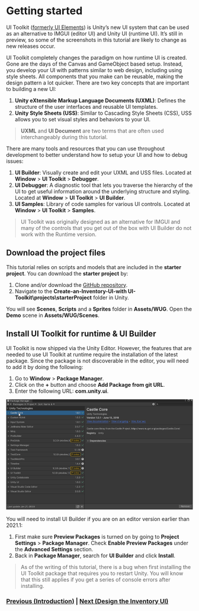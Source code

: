 # Getting started

UI Toolkit ([formerly UI Elements](https://forum.unity.com/threads/renaming-uielements-to-ui-toolkit.854245/)) is Unity’s new UI system that can be used as an alternative to IMGUI (editor UI) and Unity UI (runtime UI). It’s still in preview, so some of the screenshots in this tutorial are likely to change as new releases occur.

UI Toolkit completely changes the paradigm on how runtime UI is created. Gone are the days of the Canvas and GameObject based setup. Instead, you develop your UI with patterns similar to web design, including using style sheets. All components that you make can be reusable, making the design pattern a lot quicker. There are two key concepts that are important to building a new UI:

1. **Unity eXtensible Markup Language Documents (UXML)**: Defines the structure of the user interfaces and reusable UI templates.
2. **Unity Style Sheets (USS)**: Similar to Cascading Style Sheets (CSS), USS allows you to set visual styles and behaviors to your UI. 

> **UXML** and **UI Document** are two terms that are often used interchangeably during this tutorial.

There are many tools and resources that you can use throughout development to better understand how to setup your UI and how to debug issues:

1. **UI Builder**: Visually create and edit your UXML and USS files. Located at **Window** > **UI Toolkit** > **Debugger**.
2. **UI Debugger**: A diagnostic tool that lets you traverse the hierarchy of the UI to get useful information around the underlying structure and styling.  Located at **Window** > **UI Toolkit** > **UI Builder**.
3. **UI Samples**: Library of code samples for various UI controls. Located at **Window** > **UI Toolkit** > **Samples**.

> UI Toolkit was originally designed as an alternative for IMGUI and many of the controls that you get out of the box with UI Builder do not work with the Runtime version. 

## Download the project files
This tutorial relies on scripts and models that are included in the **starter project**. You can download the **starter project** by:

1. Clone and/or download the [GitHub repository](https://github.com/Yecats/GameDevTutorials). 
2. Navigate to the **Create-an-Inventory-UI-with UI-Toolkit\projects\starterProject** folder in Unity. 

You will see **Scenes**, **Scripts** and a **Sprites** folder in **Assets/WUG**. Open the **Demo** scene in **Assets/WUG/Scenes**. 

## Install UI Toolkit for runtime & UI Builder
UI Toolkit is now shipped via the Unity Editor. However, the features that are needed to use UI Toolkit at runtime require the installation of the latest package. Since the package is not discoverable in the editor, you will need to add it by doing the following:

1. Go to **Window** > **Package Manager**.
2. Click on the **+** button and choose **Add Package from git URL**.
3. Enter the following URL: **com.unity.ui**.

![](../images/1-gs-packagemanager.gif)

You will need to install UI Builder if you are on an editor version earlier than 2021.1:

1. First make sure **Preview Packages** is turned on by going to **Project Settings** > **Package Manager**. Check **Enable Preview Packages** under the **Advanced Settings** section.
2. Back in **Package Manager**, search for **UI Builder** and click **Install**.

> As of the writing of this tutorial, there is a bug when first installing the UI Toolkit package that requires you to restart Unity. You will know that this still applies if you get a series of console errors after installing.

### [Previous (Introduction)](../readme.md)    |     [Next (Design the Inventory UI)](./pt2.md)


